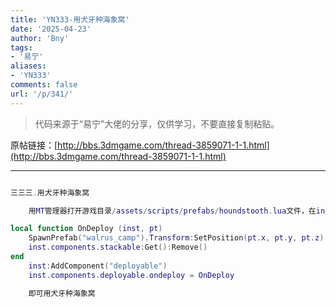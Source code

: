```yaml
---
title: 'YN333-用犬牙种海象窝'
date: '2025-04-23'
author: 'Bny'
tags:
- '易宁'
aliases:
- 'YN333'
comments: false
url: '/p/341/'
---
```


> 代码来源于“易宁”大佬的分享，仅供学习，不要直接复制粘贴。

原帖链接：[http://bbs.3dmgame.com/thread-3859071-1-1.html](http://bbs.3dmgame.com/thread-3859071-1-1.html)

---

```lua  

三三三.用犬牙种海象窝

	用MT管理器打开游戏目录/assets/scripts/prefabs/houndstooth.lua文件，在inst:AddComponent("inspectable")的下一行插入以下内容：

local function OnDeploy (inst, pt)
	SpawnPrefab("walrus_camp").Transform:SetPosition(pt.x, pt.y, pt.z)
	inst.components.stackable:Get():Remove()
end
	inst:AddComponent("deployable")
	inst.components.deployable.ondeploy = OnDeploy

	即可用犬牙种海象窝

```  


